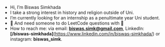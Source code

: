 - Hi, I’m Biswas Simkhada
- I take a strong interest in history and religion outside of Uni.
- I’m currently looking for an internship as a penultimate year Uni student.
- 🤝 And need someone to do LeetCode questions with 🫶 
- How to reach me: via email: **biswas.simk@gmail.com**, LinkedIn: **[/biswas-simkhada]**(https://www.linkedin.com/in/biswas-simkhada/) or instagram: **biswas_simk**.

<!---
Biswas57/Biswas57 is a ✨ special ✨ repository because its `README.md` (this file) appears on your GitHub profile.
You can click the Preview link to take a look at your changes.
--->
